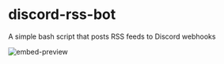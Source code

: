 # discord-rss-bot
A simple bash script that posts RSS feeds to Discord webhooks

![embed-preview](https://u.teknik.io/w5AtY.PNG)
